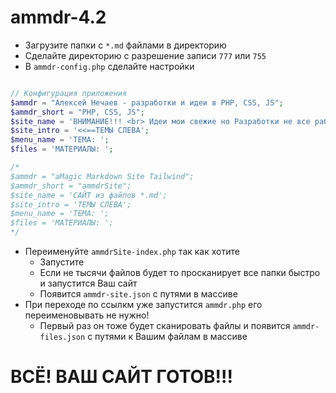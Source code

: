 # ammdr-4.2

- Загрузите папки с `*.md` файлами в директорию
- Сделайте директорию с разрешение записи `777` или `755`
- В `ammdr-config.php` сделайте настройки

```PHP

// Конфигурация приложения
$ammdr = "Алексей Нечаев - разработки и идеи в PHP, CSS, JS";
$ammdr_short = "PHP, CSS, JS";
$site_name = 'ВНИМАНИЕ!!! <br> Идеи мои свежие но Разработки не все рабочие';
$site_intro = '<<==ТЕМЫ СЛЕВА';
$menu_name = 'ТЕМА: ';
$files = 'МАТЕРИАЛЫ: ';

/*
$ammdr = "aMagic Markdown Site Tailwind";
$ammdr_short = "ammdrSite";
$site_name = 'САЙТ из файлов *.md';
$site_intro = 'ТЕМЫ СЛЕВА';
$menu_name = 'ТЕМА: ';
$files = 'МАТЕРИАЛЫ: ';
*/

```
- Переименуйте `ammdrSite-index.php` так как хотите
  - Запустите 
  - Если не тысячи файлов будет то просканирует все папки быстро и запустится Ваш сайт
  - Появится `ammdr-site.json` с путями в массиве
- При переходе по ссылкм уже запустится `ammdr.php` его переименовывать не нужно!
  - Первый раз он тоже будет сканировать файлы и появится `ammdr-files.json` с путями к Вашим файлам в массиве

# ВСЁ! ВАШ САЙТ ГОТОВ!!!
